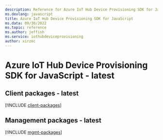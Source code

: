```yaml
---
description: Reference for Azure IoT Hub Device Provisioning SDK for JavaScript
ms.devlang: javascript
title: Azure IoT Hub Device Provisioning SDK for JavaScript
ms.data: 09/30/2022
ms.topic: reference
ms.author: jeffish
ms.service: iothubdeviceprovisioning
author: xirzec
---
```

# Azure IoT Hub Device Provisioning SDK for JavaScript - latest

## Client packages - latest
[!INCLUDE [client-packages](iot-hub-device-provisioning-client-index.md)]
## Management packages - latest
[!INCLUDE [mgmt-packages](iot-hub-device-provisioning-mgmt-index.md)]